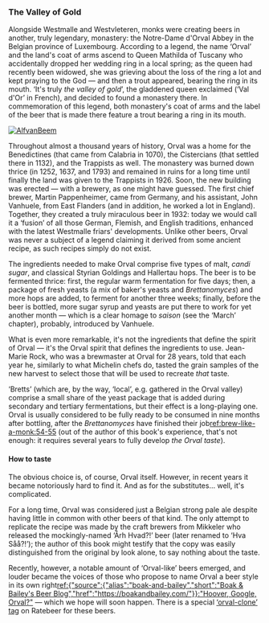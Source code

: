 ### The Valley of Gold

Alongside Westmalle and Westvleteren, monks were creating beers in another, truly legendary, monastery: the Notre-Dame d'Orval Abbey in the Belgian province of Luxembourg. According to a legend, the name ‘Orval’ and the land's coat of arms ascend to Queen Mathilda of Tuscany who accidentally dropped her wedding ring in a local spring; as the queen had recently been widowed, she was grieving about the loss of the ring a lot and kept praying to the God — and then a trout appeared, bearing the ring in its mouth. ‘It's truly *the valley of gold*’, the gladdened queen exclaimed (‘Val d'Or’ in French), and decided to found a monastery there. In commemoration of this legend, both monastery's coat of arms and the label of the beer that is made there feature a trout bearing a ring in its mouth.

[![AlfvanBeem](/img/orval.jpg "An Orval advertising depicting the trout-and-ring symbol at Musée Européen de la Bière")](https://commons.wikimedia.org/wiki/File:Biere_d%27Orval_des_RR._PP._trappistes,_enamel_advertising_sign_at_the_Mus%C3%A9e_Europ%C3%A9en_de_la_Bi%C3%A8re_pic-1.JPG)

Throughout almost a thousand years of history, Orval was a home for the Benedictines (that came from Calabria in 1070), the Cistercians (that settled there in 1132), and the Trappists as well. The monastery was burned down thrice (in 1252, 1637, and 1793) and remained in ruins for a long time until finally the land was given to the Trappists in 1926. Soon, the new building was erected — with a brewery, as one might have guessed. The first chief brewer, Martin Pappenheimer, came from Germany, and his assistant, John Vanhuele, from East Flanders (and in addition, he worked a lot in England). Together, they created a truly miraculous beer in 1932: today we would call it a ‘fusion’ of all those German, Flemish, and English traditions, enhanced with the latest Westmalle friars' developments. Unlike other beers, Orval was never a subject of a legend claiming it derived from some ancient recipe, as such recipes simply do not exist.

The ingredients needed to make Orval comprise five types of malt, *candi sugar*, and classical Styrian Goldings and Hallertau hops. The beer is to be fermented thrice: first, the regular warm fermentation for five days; then, a package of fresh yeasts (a mix of baker's yeasts and *Brettanomyces*) and more hops are added, to ferment for another three weeks; finally, before the beer is bottled, more sugar syrup and yeasts are put there to work for yet another month — which is a clear homage to *saison* (see the ‘March’ chapter), probably, introduced by Vanhuele.

What is even more remarkable, it's not the ingredients that define the spirit of Orval — it's the Orval spirit that defines the ingredients to use. Jean-Marie Rock, who was a brewmaster at Orval for 28 years, told that each year he, similarly to what Michelin chefs do, tasted the grain samples of the new harvest to select those that will be used to recreate *that* taste.

‘Bretts’ (which are, by the way, ‘local’, e.g. gathered in the Orval valley) comprise a small share of the yeast package that is added during secondary and tertiary fermentations, but their effect is a long-playing one. Orval is usually considered to be fully ready to be consumed in nine months after bottling, after the *Brettanomyces* have finished their job[ref:brew-like-a-monk:54-55]() (out of the author of this book's experience, that's not enough: it requires several years to fully develop *the Orval taste*).

#### How to taste

The obvious choice is, of course, Orval itself. However, in recent years it became notoriously hard to find it. And as for the substitutes… well, it's complicated.

For a long time, Orval was considered just a Belgian strong pale ale despite having little in common with other beers of that kind. The only attempt to replicate the recipe was made by the craft brewers from Mikkeler who released the mockingly-named ‘Årh Hvad?!’ beer (later renamed to ‘Hva Såå?!’); the author of this book might testify that the copy was easily distinguished from the original by look alone, to say nothing about the taste.

Recently, however, a notable amount of ‘Orval-like’ beers emerged, and louder became the voices of those who propose to name Orval a beer style in its own right[ref:{"source":{"alias":"boak-and-bailey","short":"Boak & Bailey's Beer Blog","href":"https://boakandbailey.com/"}}:"Hoover, Google, Orval?"](https://boakandbailey.com/2018/03/hoover-google-orval/) — which we hope will soon happen. There is a special [‘orval-clone’ tag](https://www.ratebeer.com/tag/orval-clone/) on Ratebeer for these beers.